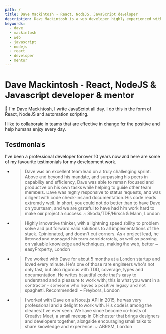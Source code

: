 ```yaml
---
path: /
title: Dave Mackintosh - React, NodeJS, JavaScript developer
description: Dave Mackintosh is a web developer highly experienced with JavaScript in most forms and human first thinking.  
keywords:
  - dave
  - mackintosh
  - web
  - javascript
  - nodejs
  - react
  - developer
  - mentor
---
```


# Dave Mackintosh - React, NodeJS & Javascript developer & mentor

👋 I'm Dave Mackintosh, I write JavaScript all day. I do this in the form of React, NodeJS and automation scripting.

I like to collaborate in teams that are effective in change for the positive and help humans enjoy every day.

## Testimonials

I've been a professional developer for over 10 years now and here are some of my favourite testimonials for my development work.

* > Dave was an excellent team lead on a truly challenging sprint. Above and beyond his mandate, and surpassing his peers in capability and efficiency, Dave was able to remain focused and productive on his own tasks while helping to guide other team members. Dave was highly responsive to status requests, and was diligent with code check-ins and documentation. His code reads extremely well. In short, you could not do better than to have Dave on your team, and we are grateful to have had him work hard to make our project a success. ~ Skoda/TDF/Hirsch & Mann, London

* > Highly innovative thinker, with a lightning speed ability to problem solve and put forward valid solutions to all implementations of the stack. Opinionated, and doesn't cut corners. As a project lead, he listened and managed his team considerately, as well as passing on valuable knowledge and techniques, making the web, better ~ easyProperty, London

* > I've worked with Dave for about 5 months at a London startup and loved every minute. He's one of those rare engineers who's not only fast, but also rigorous with TDD, coverage, types and documentation. He writes beautiful code that's easy to understand and a pleasure to work with; this is what you want in a contractor - someone who leaves a positive legacy and not spaghetti. Recommended! ~ Freybors, London

* > I worked with Dave on a Node.js API in 2015, he was very professional and a delight to work with. His code is among the cleanest I've ever seen. We have since become co-hosts of Creative Meet, a small meetup in Chichester that brings designers and developers together, alongside encouraging small talks to share knowledge and experience. ~ ABRSM, London

